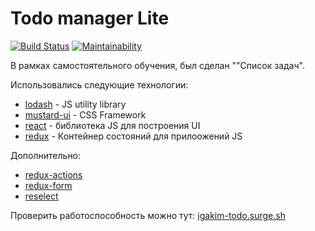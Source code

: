 # Todo manager Lite
[![Build Status](https://travis-ci.org/igakim/todo-list-lite.svg?branch=master)](https://travis-ci.org/igakim/todo-list-lite)
[![Maintainability](https://api.codeclimate.com/v1/badges/9807306691a61aa340a3/maintainability)](https://codeclimate.com/github/igakim/todo-list-lite/maintainability)

В рамках самостоятельного обучения, был сделан ""Список задач".

Использовались следующие технологии:
- [lodash](https://lodash.com/) - JS utility library
- [mustard-ui](https://mustard-ui.com/) - CSS Framework
- [react](https://reactjs.org/) - библиотека JS для построения UI
- [redux](https://redux.js.org/) - Контейнер состояний для прилоожений JS

Дополнительно:
- [redux-actions](https://github.com/redux-utilities/redux-actions)
- [redux-form](https://redux-form.com/7.4.2/)
- [reselect](https://github.com/reduxjs/reselect)

Проверить работоспособность можно тут:
[igakim-todo.surge.sh](http://igakim-todo.surge.sh/)
